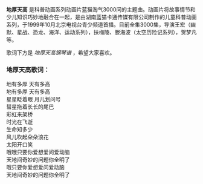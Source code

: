 

**地厚天高**
是科普动画系列动画片蓝猫淘气3000问的主题曲。动画片将故事情节和少儿知识巧妙地融合在一起，是由湖南蓝猫卡通传媒有限公司制作的儿童科普动画系列，于1999年10月北京电视台青少频道首播。目前全集3000集，导演王宏（幽默、星战、恐龙、海洋、运动系列），扶梅陵、滕海波（太空历险记系列），贺梦凡等。

  
歌词下方是 _地厚天高钢琴谱_ ，希望大家喜欢。

### 地厚天高歌词：

地有多厚 天有多高  
地有多厚 天有多高  
星星眨着眼 月儿划问号  
彗星拖着长长的尾巴  
彩虹来架桥  
时光在飞逝  
生命知多少  
风儿吹起朵朵浪花  
太阳开口笑  
哦哦只要你爱想爱问爱动脑  
天地间奇妙的问题你全明了  
哦只要你爱想爱问爱动脑  
天地间奇妙的问题你全明了

